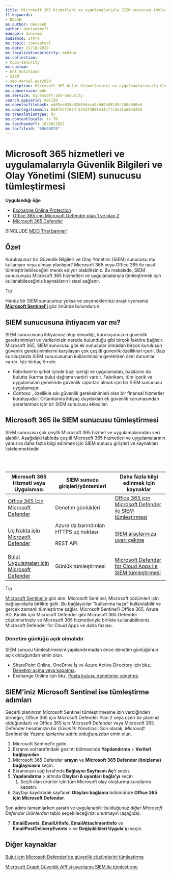 ```yaml
---
title: Microsoft 365 hizmetleri ve uygulamalarıyla SIEM sunucusu tümleştirmesi
f1.keywords:
- NOCSH
ms.author: deniseb
author: denisebmsft
manager: dansimp
audience: ITPro
ms.topic: conceptual
ms.date: 11/18/2019
ms.localizationpriority: medium
ms.collection:
- m365-security
ms.custom:
- Ent_Solutions
- SIEM
- seo-marvel-apr2020
description: Microsoft 365 bulut hizmetleriniz ve uygulamalarınızla Güvenlik Bilgileri ve Olay Yönetimi (SIEM) sunucusu tümleştirmesine genel bakış edinin
ms.subservice: mdo
ms.service: microsoft-365-security
search.appverid: met150
ms.openlocfilehash: e405ee835ed2b93daca5c849b852d5c748d600e6
ms.sourcegitcommit: 0d8fb571024f134d7480fe14cffc5e31a687d356
ms.translationtype: MT
ms.contentlocale: tr-TR
ms.lasthandoff: 10/20/2022
ms.locfileid: "68640070"
---
```

# <a name="security-information-and-event-management-siem-server-integration-with-microsoft-365-services-and-applications"></a>Microsoft 365 hizmetleri ve uygulamalarıyla Güvenlik Bilgileri ve Olay Yönetimi (SIEM) sunucusu tümleştirmesi

**Uygulandığı öğe**
- [Exchange Online Protection](exchange-online-protection-overview.md)
- [Office 365 için Microsoft Defender plan 1 ve plan 2](defender-for-office-365.md)
- [Microsoft 365 Defender](../defender/microsoft-365-defender.md)

[!INCLUDE [MDO Trial banner](../includes/mdo-trial-banner.md)]

## <a name="summary"></a>Özet

Kuruluşunuz bir Güvenlik Bilgileri ve Olay Yönetimi (SIEM) sunucusu mu kullanıyor veya almayı planlıyor? Microsoft 365 veya Office 365 ile nasıl tümleştirilebileceğini merak ediyor olabilirsiniz. Bu makalede, SIEM sunucunuzu Microsoft 365 hizmetleri ve uygulamalarıyla tümleştirmek için kullanabileceğiniz kaynakların listesi sağlanır.

> [!TIP]
> Henüz bir SIEM sunucunuz yoksa ve seçeneklerinizi araştırıyorsanız **[Microsoft Sentinel'i](/azure/sentinel/overview)** göz önünde bulundurun.

## <a name="do-i-need-a-siem-server"></a>SIEM sunucusuna ihtiyacım var mı?

SIEM sunucusuna ihtiyacınız olup olmadığı, kuruluşunuzun güvenlik gereksinimleri ve verilerinizin nerede bulunduğu gibi birçok faktöre bağlıdır. Microsoft 365, SIEM sunucusu gibi ek sunucular olmadan birçok kuruluşun güvenlik gereksinimlerini karşılayan çok çeşitli güvenlik özellikleri içerir. Bazı kuruluşlarda SIEM sunucusunun kullanılmasını gerektiren özel durumlar vardır. İşte birkaç örnek:

- *Fabrikam'ın* şirket içinde bazı içeriği ve uygulamaları, bazılarını da bulutta (karma bulut dağıtımı vardır) vardır. Fabrikam, tüm içerik ve uygulamaları genelinde güvenlik raporları almak için bir SIEM sunucusu uygulamıştır.
- *Contoso* , özellikle sıkı güvenlik gereksinimleri olan bir finansal hizmetler kuruluşudur. Ortamlarına ihtiyaç duydukları ek güvenlik korumasından yararlanmak için bir SIEM sunucusu eklediler.

## <a name="siem-server-integration-with-microsoft-365"></a>Microsoft 365 ile SIEM sunucusu tümleştirmesi

SIEM sunucusu çok çeşitli Microsoft 365 hizmet ve uygulamalarından veri alabilir. Aşağıdaki tabloda çeşitli Microsoft 365 hizmetleri ve uygulamalarının yanı sıra daha fazla bilgi edinmek için SIEM sunucu girişleri ve kaynakları listelenmektedir.

<br/><br/>

|Microsoft 365 Hizmeti veya Uygulaması|SIEM sunucu girişleri/yöntemleri|Daha fazla bilgi edinmek için kaynaklar|
|---|---|---|
|[Office 365 için Microsoft Defender](defender-for-office-365.md)|Denetim günlükleri|[Office 365 için Microsoft Defender ile SIEM tümleştirmesi](siem-integration-with-office-365-ti.md)|
|[Uç Nokta için Microsoft Defender](/windows/security/threat-protection/)|Azure'da barındırılan HTTPS uç noktası <p> REST API|[SIEM araçlarınıza uyarı çekme](../defender-endpoint/configure-siem.md)|
|[Bulut Uygulamaları için Microsoft Defender](/cloud-app-security/what-is-cloud-app-security)|Günlük tümleştirmesi|[Microsoft Defender for Cloud Apps ile SIEM tümleştirmesi](/cloud-app-security/siem)|

> [!TIP]
> [Microsoft Sentinel'e](/azure/sentinel/overview) göz atın. Microsoft Sentinel, Microsoft çözümleri için bağlayıcılarla birlikte gelir. Bu bağlayıcılar "kullanıma hazır" kullanılabilir ve gerçek zamanlı tümleştirme sağlar. Microsoft Sentinel'i Office 365, Azure AD, Kimlik için Microsoft Defender gibi Microsoft 365 Defender çözümlerinizle ve Microsoft 365 hizmetleriyle birlikte kullanabilirsiniz. Microsoft Defender for Cloud Apps ve daha fazlası.

### <a name="audit-logging-must-be-turned-on"></a>Denetim günlüğü açık olmalıdır

SIEM sunucu tümleştirmesini yapılandırmadan önce denetim günlüğünün açık olduğundan emin olun.

- SharePoint Online, OneDrive İş ve Azure Active Directory için bkz. [Denetimi açma veya kapatma](../../compliance/turn-audit-log-search-on-or-off.md).
- Exchange Online için bkz. [Posta kutusu denetimini yönetme](../../compliance/enable-mailbox-auditing.md).

## <a name="integration-steps-if-your-siem-is-microsoft-sentinel"></a>SIEM'iniz Microsoft Sentinel ise tümleştirme adımları

Geçerli planınızın Microsoft Sentinel tümleştirmesine izin verdiğinden (örneğin, Office 365 için Microsoft Defender Plan 2 veya üzeri bir planınız olduğundan) ve Office 365 için Microsoft Defender veya Microsoft 365 Defender hesabınızın bir *Güvenlik Yöneticisi*. Son olarak, *Microsoft Sentinel'de Yazma izinlerine sahip olduğunuzdan* emin olun.

1. Microsoft Sentinel'e gidin.
1. Ekranın sol tarafındaki gezinti bölmesinde **Yapılandırma** > **Verileri bağlayıcıları**.
1. Microsoft 365 Defender **arayın** ve **Microsoft 365 Defender (önizleme) bağlayıcısını** seçin.
1. Ekranınızın sağ tarafında **Bağlayıcı Sayfasını Aç'ı** seçin.
1. **Yapılandırma** > altında **Olayları & uyarıları bağla'yı** seçin
    1. Seçili olan ürünler için tüm Microsoft olay oluşturma kurallarını kapatın.
1. Sayfayı kaydırarak sayfanın **Olayları bağlama** bölümünde **Office 365 için Microsoft Defender**.

Son adımı tamamlarken yararlı ve uygulanabilir bulduğunuz *diğer Microsoft Defender ürünlerden* tablo seçebileceğinizi unutmayın (aşağıda).

7. **EmailEvents**, **EmailUrlInfo**, **EmailAttachmentInfo** ve **EmailPostDeliveryEvents** > ve **Değişiklikleri Uygula'yı** seçin.

## <a name="more-resources"></a>Diğer kaynaklar

[Bulut için Microsoft Defender'de güvenlik çözümlerini tümleştirme](/azure/security-center/security-center-partner-integration#exporting-data-to-a-siem)

[Microsoft Graph Güvenlik API'si uyarılarını SIEM ile tümleştirme](/graph/security-integration)
